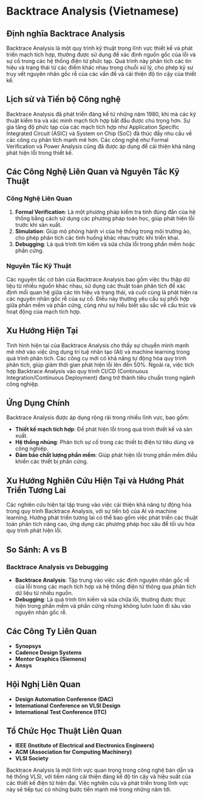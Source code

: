 # Backtrace Analysis (Vietnamese)

## Định nghĩa Backtrace Analysis

Backtrace Analysis là một quy trình kỹ thuật trong lĩnh vực thiết kế và phát triển mạch tích hợp, thường được sử dụng để xác định nguồn gốc của lỗi và sự cố trong các hệ thống điện tử phức tạp. Quá trình này phân tích các tín hiệu và trạng thái từ các điểm khác nhau trong chuỗi xử lý, cho phép kỹ sư truy vết nguyên nhân gốc rễ của các vấn đề và cải thiện độ tin cậy của thiết kế.

## Lịch sử và Tiến bộ Công nghệ

Backtrace Analysis đã phát triển đáng kể từ những năm 1980, khi mà các kỹ thuật kiểm tra và xác minh mạch tích hợp bắt đầu được chú trọng hơn. Sự gia tăng độ phức tạp của các mạch tích hợp như Application Specific Integrated Circuit (ASIC) và System on Chip (SoC) đã thúc đẩy nhu cầu về các công cụ phân tích mạnh mẽ hơn. Các công nghệ như Formal Verification và Power Analysis cũng đã được áp dụng để cải thiện khả năng phát hiện lỗi trong thiết kế.

## Các Công Nghệ Liên Quan và Nguyên Tắc Kỹ Thuật

### Công Nghệ Liên Quan

1. **Formal Verification**: Là một phương pháp kiểm tra tính đúng đắn của hệ thống bằng cách sử dụng các phương pháp toán học, giúp phát hiện lỗi trước khi sản xuất.
2. **Simulation**: Giúp mô phỏng hành vi của hệ thống trong môi trường ảo, cho phép phân tích các tình huống khác nhau trước khi triển khai.
3. **Debugging**: Là quá trình tìm kiếm và sửa chữa lỗi trong phần mềm hoặc phần cứng.

### Nguyên Tắc Kỹ Thuật

Các nguyên tắc cơ bản của Backtrace Analysis bao gồm việc thu thập dữ liệu từ nhiều nguồn khác nhau, sử dụng các thuật toán phân tích để xác định mối quan hệ giữa các tín hiệu và trạng thái, và cuối cùng là phát hiện ra các nguyên nhân gốc rễ của sự cố. Điều này thường yêu cầu sự phối hợp giữa phần mềm và phần cứng, cũng như sự hiểu biết sâu sắc về cấu trúc và hoạt động của mạch tích hợp.

## Xu Hướng Hiện Tại

Tình hình hiện tại của Backtrace Analysis cho thấy sự chuyển mình mạnh mẽ nhờ vào việc ứng dụng trí tuệ nhân tạo (AI) và machine learning trong quá trình phân tích. Các công cụ mới có khả năng tự động hóa quy trình phân tích, giúp giảm thời gian phát hiện lỗi lên đến 50%. Ngoài ra, việc tích hợp Backtrace Analysis vào quy trình CI/CD (Continuous Integration/Continuous Deployment) đang trở thành tiêu chuẩn trong ngành công nghiệp.

## Ứng Dụng Chính

Backtrace Analysis được áp dụng rộng rãi trong nhiều lĩnh vực, bao gồm:

- **Thiết kế mạch tích hợp**: Để phát hiện lỗi trong quá trình thiết kế và sản xuất.
- **Hệ thống nhúng**: Phân tích sự cố trong các thiết bị điện tử tiêu dùng và công nghiệp.
- **Đảm bảo chất lượng phần mềm**: Giúp phát hiện lỗi trong phần mềm điều khiển các thiết bị phần cứng.

## Xu Hướng Nghiên Cứu Hiện Tại và Hướng Phát Triển Tương Lai

Các nghiên cứu hiện tại tập trung vào việc cải thiện khả năng tự động hóa trong quy trình Backtrace Analysis, với sự tiến bộ của AI và machine learning. Hướng phát triển tương lai có thể bao gồm việc phát triển các thuật toán phân tích nâng cao, ứng dụng các phương pháp học sâu để tối ưu hóa quy trình phát hiện lỗi.

## So Sánh: A vs B

### Backtrace Analysis vs Debugging

- **Backtrace Analysis**: Tập trung vào việc xác định nguyên nhân gốc rễ của lỗi trong các mạch tích hợp và hệ thống điện tử thông qua phân tích dữ liệu từ nhiều nguồn.
- **Debugging**: Là quá trình tìm kiếm và sửa chữa lỗi, thường được thực hiện trong phần mềm và phần cứng nhưng không luôn luôn đi sâu vào nguyên nhân gốc rễ.

## Các Công Ty Liên Quan

- **Synopsys**
- **Cadence Design Systems**
- **Mentor Graphics (Siemens)**
- **Ansys**

## Hội Nghị Liên Quan

- **Design Automation Conference (DAC)**
- **International Conference on VLSI Design**
- **International Test Conference (ITC)**

## Tổ Chức Học Thuật Liên Quan

- **IEEE (Institute of Electrical and Electronics Engineers)**
- **ACM (Association for Computing Machinery)**
- **VLSI Society**

Backtrace Analysis là một lĩnh vực quan trọng trong công nghệ bán dẫn và hệ thống VLSI, với tiềm năng cải thiện đáng kể độ tin cậy và hiệu suất của các thiết kế điện tử hiện đại. Việc nghiên cứu và phát triển trong lĩnh vực này sẽ tiếp tục có những bước tiến mạnh mẽ trong những năm tới.